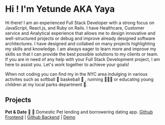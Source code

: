 # Hi ! I'm Yetunde AKA Yaya 

Hi there! I am an experienced Full Stack Developer with a strong focus on JavaScript, React.js, and Ruby on Rails. I have  Healthcare, Customer service and Analytical experience that allows me to design innovative and well-structured projects or debug and improve already designed software architectures. I have designed and collabed on many projects highlighting my skills and knowledge. I am always eager to learn more and improve my skills so that I can provide the best possible solutions to my clients or team.  If you are in need of any help with your Full Stack Development project, I am here to assist you. Let's work together to achieve your goals!

When not coding you can find my in the NYC area indulging in various activites such as softball 🥎 baskeball 🏀 , running 🏃🏾‍♀️ or educating young children at my local parks department 🍁. 

## Projects

**Pet & Date** 🐾 🦴 
Domestic Pet lending and borrowering dating app.
[Github Frontend](https://github.com/yaalese1/pet-date_frontend)  | [Github Backend](https://github.com/yaalese1/pet-date_backend) | [Demo](https://www.loom.com/share/8bea74f88e864ac3865dcc7a03eec389)


<!--
**yaalese1/yaalese1** is a ✨ _special_ ✨ repository because its `README.md` (this file) appears on your GitHub profile.

Here are some ideas to get you started:

- 🔭 I’m currently working on ...
- 🌱 I’m currently learning ...
- 👯 I’m looking to collaborate on ...
- 🤔 I’m looking for help with ...
- 💬 Ask me about ...
- 📫 How to reach me: ...
- 😄 Pronouns: ...
- ⚡ Fun fact: ...
-->
